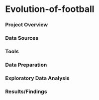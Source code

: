 # Evolution-of-football

### Project Overview


### Data Sources


### Tools


### Data Preparation


### Exploratory Data Analysis


### Results/Findings




